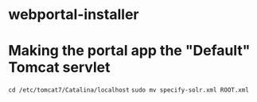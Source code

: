 webportal-installer
===================



Making the portal app the "Default" Tomcat servlet
==================================================

`cd /etc/tomcat7/Catalina/localhost`
`sudo mv specify-solr.xml ROOT.xml`
